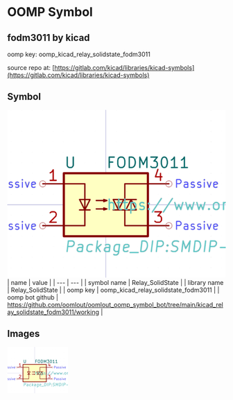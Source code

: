 # OOMP Symbol  
## fodm3011  by kicad  
  
oomp key: oomp_kicad_relay_solidstate_fodm3011  
  
source repo at: [https://gitlab.com/kicad/libraries/kicad-symbols](https://gitlab.com/kicad/libraries/kicad-symbols)  
## Symbol  
  
[![working.png](working_600.png)](working.png)  
| name | value | 
| --- | --- | 
| symbol name | Relay_SolidState | 
| library name | Relay_SolidState | 
| oomp key | oomp_kicad_relay_solidstate_fodm3011 | 
| oomp bot github | https://github.com/oomlout/oomlout_oomp_symbol_bot/tree/main/kicad_relay_solidstate_fodm3011/working | 
## Images  
  
[![working.png](working_140.png)](working.png)  
